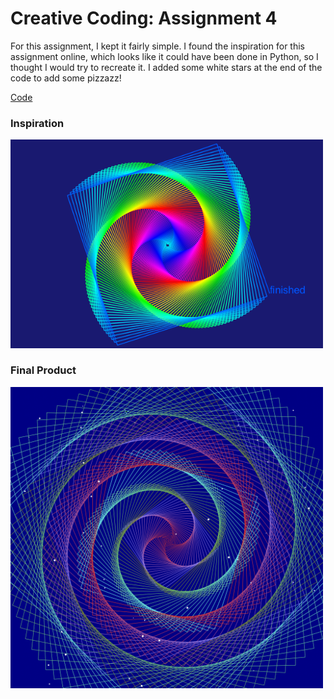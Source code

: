 # Creative Coding: Assignment 4

For this assignment, I kept it fairly simple. I found the inspiration for this assignment online, which looks like it could have been done in Python, so I thought I would try to recreate it. I added some white stars at the end of the code to add some pizzazz! 

[Code](myturtle.py)

### Inspiration
<img src="inspiration.png" width="500" alt= "This is a screenshot of the art I found online that I wanted to recreate using turtle.">

### Final Product
<img src="assignment4final.png" width="500" alt= "This is a screenshot of my assignment 4, which is a recreation of the image above.">
